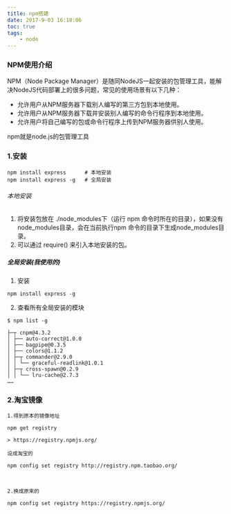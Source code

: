 ```yaml
---
title: npm搭建
date: 2017-9-03 16:18:06
toc: true
tags:
    - node
---
```

### NPM使用介绍
NPM（Node Package Manager）是随同NodeJS一起安装的包管理工具，能解决NodeJS代码部署上的很多问题，常见的使用场景有以下几种：
- 允许用户从NPM服务器下载别人编写的第三方包到本地使用。
- 允许用户从NPM服务器下载并安装别人编写的命令行程序到本地使用。
- 允许用户将自己编写的包或命令行程序上传到NPM服务器供别人使用。

npm就是node.js的包管理工具
<!--more-->
### 1.安装
```
npm install express      # 本地安装
npm install express -g   # 全局安装

```
###### 本地安装
1. 将安装包放在 ./node_modules下（运行 npm 命令时所在的目录），如果没有node_modules目录，会在当前执行npm 命令的目录下生成node_modules目录。
2. 可以通过 require() 来引入本地安装的包。

##### 全局安装(我使用的)
1. 安装
```
npm install express -g
```
2. 查看所有全局安装的模块
```
$ npm list -g

├─┬ cnpm@4.3.2
│ ├── auto-correct@1.0.0
│ ├── bagpipe@0.3.5
│ ├── colors@1.1.2
│ ├─┬ commander@2.9.0
│ │ └── graceful-readlink@1.0.1
│ ├─┬ cross-spawn@0.2.9
│ │ └── lru-cache@2.7.3
……
```
### 2.淘宝镜像
```
1.得到原本的镜像地址

npm get registry 

> https://registry.npmjs.org/

设成淘宝的

npm config set registry http://registry.npm.taobao.org/

 

2.换成原来的

npm config set registry https://registry.npmjs.org/


```

